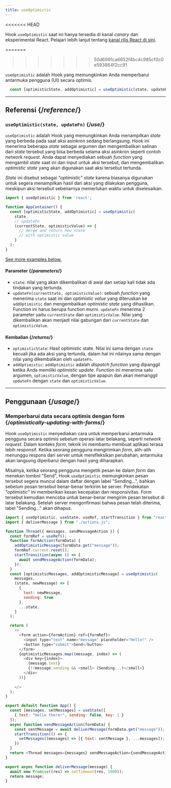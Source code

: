 ```yaml
---
title: useOptimistic
---
```


<<<<<<< HEAD
<Canary>

Hook `useOptimistic` saat ini hanya tersedia di kanal *canary* dan eksperimental React. Pelajari lebih lanjut tentang [kanal rilis React di sini](/community/versioning-policy#all-release-channels).

</Canary>

=======
>>>>>>> 50d6991ca6652f4bc4c985cf0c0e593864f2cc91
<Intro>

`useOptimistic` adalah Hook yang memungkinkan Anda memperbarui antarmuka pengguna (UI) secara optimis.

```js
  const [optimisticState, addOptimistic] = useOptimistic(state, updateFn);
```

</Intro>

<InlineToc />

---

## Referensi {/*reference*/}

### `useOptimistic(state, updateFn)` {/*use*/}

`useOptimistic` adalah Hook yang memungkinkan Anda menampilkan *state* yang berbeda pada saat aksi asinkron sedang berlangsung. Hook ini menerima beberapa *state* sebagai argumen dan mengembalikan salinan dari *state* tersebut yang bisa berbeda selama aksi asinkron seperti contoh *network request*. Anda dapat menyediakan sebuah *function* yang mengambil *state* saat ini dan input untuk aksi tersebut, dan mengembalikan *optimistic state* yang akan digunakan saat aksi tersebut tertunda.

*State* ini disebut sebagai *"optimistic" state* karena biasanya digunakan untuk segera menampilkan hasil dari aksi yang dilakukan pengguna, meskipun aksi tersebut sebenarnya memerlukan waktu untuk diselesaikan.

```js
import { useOptimistic } from 'react';

function AppContainer() {
  const [optimisticState, addOptimistic] = useOptimistic(
    state,
    // updateFn
    (currentState, optimisticValue) => {
      // merge and return new state
      // with optimistic value
    }
  );
}
```

[See more examples below.](#usage)

#### Parameter {/*parameters*/}

* `state`: nilai yang akan dikembalikan di awal dan setiap kali tidak ada tindakan yang tertunda.
* `updateFn(currentState, optimisticValue)`: sebuah *function* yang menerima `state` saat ini dan *optimistic value* yang diteruskan ke `addOptimistic` dan mengembalikan *optimistic state* yang dihasilkan. Function ini harus berupa function murni. `updateFn` menerima 2 parameter yaitu `currentState` dan `optimisticValue`. Nilai yang dikembalikan akan menjadi nilai gabungan dari `currentState` dan `optimisticValue`.


#### Kembalian {/*returns*/}

* `optimisticState`: Hasil optimistic state. Nilai ini sama dengan `state` kecuali jika ada aksi yang tertunda, dalam hal ini nilainya sama dengan nilai yang dikembalikan oleh `updateFn`.
* `addOptimistic`: `addOptimistic` adalah *dispatch function* yang dipanggil ketika Anda memiliki *optimistic update*. *Function* ini menerima satu argumen, `optimisticValue`, dengan tipe apapun dan akan memanggil `updateFn` dengan `state` dan `optimisticValue`.

---

## Penggunaan {/*usage*/}

### Memperbarui data secara optimis dengan form {/*optimistically-updating-with-forms*/}

Hook `useOptimistic` menyediakan cara untuk memperbarui antarmuka pengguna secara optimis sebelum operasi latar belakang, seperti *network request*. Dalam konteks *form*, teknik ini membantu membuat aplikasi terasa lebih responsif. Ketika seorang pengguna mengirimkan *form*, alih-alih menunggu respons dari server untuk merefleksikan perubahan, antarmuka akan langsung diperbarui dengan hasil yang diharapkan.

Misalnya, ketika seorang pengguna mengetik pesan ke dalam *form* dan menekan tombol "Send", Hook `useOptimistic` memungkinkan pesan tersebut segera muncul dalam daftar dengan label "Sending...", bahkan sebelum pesan tersebut benar-benar terkirim ke server. Pendekatan *"optimistic"* ini memberikan kesan kecepatan dan responsivitas. *Form* tersebut kemudian mencoba untuk benar-benar mengirim pesan tersebut di latar belakang. Setelah server mengonfirmasi bahwa pesan telah diterima, label "Sending..." akan dihapus.

<Sandpack>


```js src/App.js
import { useOptimistic, useState, useRef, startTransition } from "react";
import { deliverMessage } from "./actions.js";

function Thread({ messages, sendMessageAction }) {
  const formRef = useRef();
  function formAction(formData) {
    addOptimisticMessage(formData.get("message"));
    formRef.current.reset();
    startTransition(async () => {
      await sendMessageAction(formData);
    });
  }
  const [optimisticMessages, addOptimisticMessage] = useOptimistic(
    messages,
    (state, newMessage) => [
      {
        text: newMessage,
        sending: true
      },
      ...state,
    ]
  );

  return (
    <>
      <form action={formAction} ref={formRef}>
        <input type="text" name="message" placeholder="Hello!" />
        <button type="submit">Send</button>
      </form>
      {optimisticMessages.map((message, index) => (
        <div key={index}>
          {message.text}
          {!!message.sending && <small> (Sending...)</small>}
        </div>
      ))}
      
    </>
  );
}

export default function App() {
  const [messages, setMessages] = useState([
    { text: "Hello there!", sending: false, key: 1 }
  ]);
  async function sendMessageAction(formData) {
    const sentMessage = await deliverMessage(formData.get("message"));
    startTransition(() => {
      setMessages((messages) => [{ text: sentMessage }, ...messages]);
    })
  }
  return <Thread messages={messages} sendMessageAction={sendMessageAction} />;
}
```

```js src/actions.js
export async function deliverMessage(message) {
  await new Promise((res) => setTimeout(res, 1000));
  return message;
}
```


</Sandpack>

